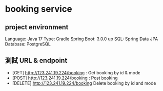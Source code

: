 #  booking service 

## project environment
Language: Java 17
Type: Gradle
Spring Boot: 3.0.0 up
SQL: Spring Data JPA
Database: PostgreSQL


## 測試 URL & endpoint
 - [GET] http://123.241.19.224/booking : Get booking by id & mode
 - [POST] http://123.241.19.224/booking : Post booking 
 - [DELETE] http://123.241.19.224/booking Delete booking by id and mode

